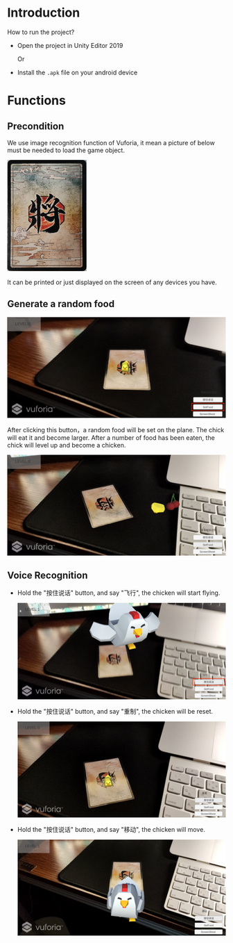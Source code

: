 # Introduction

How to run the project?

* Open the project in Unity Editor 2019

  Or

* Install the `.apk` file on your android device



# Functions

## Precondition

We use image recognition function of Vuforia, it mean a picture of below must be needed to load the game object.

<img src="README.assets/picture.jpg" alt="picture" style="zoom: 25%;" />

It can be printed or just displayed on the screen of any devices you have.

## Generate a random food

![F2A134FA459992AA99F309AA86F94AFF](README.assets/F2A134FA459992AA99F309AA86F94AFF.jpg)

After clicking  this button，a random food will be set on the plane. The chick will eat it and become larger. After a number of food has been eaten, the chick will level up and become a chicken.

![0FB8F830096E5F65D1272447B5DCF5EF](README.assets/0FB8F830096E5F65D1272447B5DCF5EF.jpg)

## Voice Recognition

+ Hold the "按住说话" button, and say "飞行", the chicken will start flying.

  ![9AC8FDD85B35A98FD25D4AF10410C26B](README.assets/9AC8FDD85B35A98FD25D4AF10410C26B.jpg)

+ Hold the "按住说话" button, and say "重制", the chicken will be reset.

  ![965A35B0558636C8D97AAA14CBDC8A01](README.assets/965A35B0558636C8D97AAA14CBDC8A01.jpg)

+ Hold the "按住说话" button, and say "移动", the chicken will move.

  ![69E734EFB30059693531C2FE66FF4A4E](README.assets/69E734EFB30059693531C2FE66FF4A4E.jpg)

​	